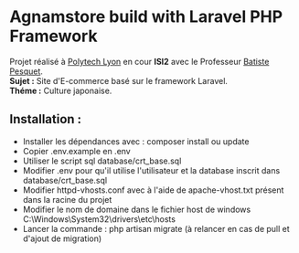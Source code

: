 # Agnamstore build with Laravel PHP Framework

Projet réalisé à [Polytech Lyon](http://polytech.univ-lyon1.fr/) en cour **ISI2** avec le Professeur [Batiste Pesquet](http://bpesquet.fr/).  
**Sujet :** Site d'E-commerce basé sur le framework Laravel.  
**Théme :** Culture japonaise.  

## Installation :
 - Installer les dépendances avec : composer install ou update
 - Copier .env.example en .env
 - Utiliser le script sql  database/crt_base.sql
 - Modifier .env pour qu'il utilise l'utilisateur et la database inscrit dans  database/crt_base.sql
 - Modifier httpd-vhosts.conf avec à l'aide de apache-vhost.txt présent dans la racine du projet
 - Modifier le nom de domaine dans le fichier host de windows C:\Windows\System32\drivers\etc\hosts
 - Lancer la commande  : php artisan migrate (à relancer en cas de pull et d'ajout de migration)
